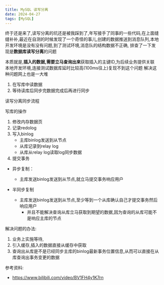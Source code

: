 ```yaml
---
title: MySQL 读写分离
date: 2024-04-27
tags: [MySQL]
---
```



终于还是来了,读写分离的坑还是被我踩到了,年写接手了同事的一些代码,在上面缝缝补补,最近在自测的时候发现了一个奇怪的事儿,创建的数据推送到消息队列,本地开发环境是没有没有问题,到了测试环境,消息队的结构数据不正确, 
排查了一下发现是**数据库读写分离**的问题

本质就是,**插入的数据,需要立马查询出来**获取插入的主键ID,为后续业务提供关联
本地开发环境,连接测试数据库延时比较高(100ms往上)复现不到这个问题
解决这种问题网上也是一大堆
1. 在写库中读数据
2. 等待读库后同步完数据完成后再进行同步

读写分离同步流程

写库的操作
1. 修改内存数据页
2. 记录redolog
3. 写入binlog
   - 主库binlog发送到从节点
   - 从库记录到relay log
   - 从库从relay log读取log同步数据
4. 提交事务


- 异步复制：
  - 主库发送binlog发送到从节点,就立马提交事务响应用户

- 半同步复制
  - 主库发送binlog发送到从节点,至少等到一个从库确认自己才提交事务然后响应用户
    - 并且不能解决查询从库立马获取到期望的数据,因为查询的从库可能不是响应主库的节点

解决问题的办法:
   1. 业务上实施等待, 
   2. 引入缓存,插入的数据直接从缓存中获取
   3. 查询出从库是不是已经同步主库的binlog最新事务位置信息,从而可以直接在从库查询出事务变更的数据


参考资料:
  - https://www.bilibili.com/video/BV1FH4y1K7rn